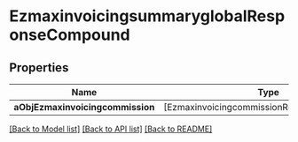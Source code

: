 # EzmaxinvoicingsummaryglobalResponseCompound

## Properties
Name | Type | Description | Notes
------------ | ------------- | ------------- | -------------
**aObjEzmaxinvoicingcommission** | [EzmaxinvoicingcommissionResponseCompound] |  | [optional] 

[[Back to Model list]](../README.md#documentation-for-models) [[Back to API list]](../README.md#documentation-for-api-endpoints) [[Back to README]](../README.md)


